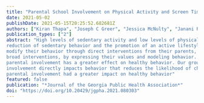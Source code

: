 ```yaml
---
title: "Parental School Involvement on Physical Activity and Screen Time among Middle and High School Students."
date: 2021-05-02
publishDate: 2021-05-15T20:25:52.682681Z
authors: ["Kiran Thapa", "Joseph C Greer", "Jessica McNulty", "Janani Rajbhandari-Thapa"]
publication_types: ["2"]
abstract: "High levels of sedentary activity and low levels of physical activity have led to an increase in childhood obesity. A
reduction of sedentary behavior and the promotion of an active lifestyle positively impacts weight status of children. A child may
modify their behavior through direct interventions from their parents, such as enforcement of rules or guided activities, or through
broad interventions, by expressing their values and modeling behavior. Current research does not establish if broad or specific
parental involvement has a greater effect on healthy behavior. Our group sought to support existing evidence that parental
involvement directly impacts behavior that reduces the likelihood of childhood obesity and determines if broad or specific
parental involvement had a greater impact on healthy behavior"
featured: false
publication: "*Journal of the Georgia Public Health Association*"
doi: "https://doi.org/10.20429/jgpha.2021.080303"
---
```


